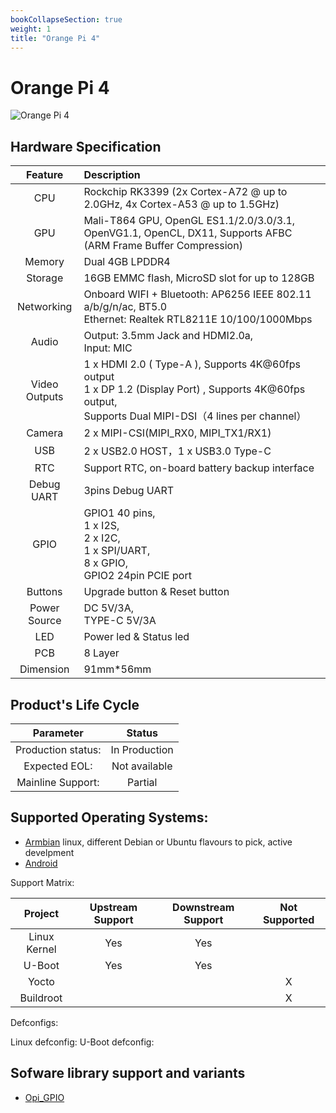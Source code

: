 ```yaml
---
bookCollapseSection: true
weight: 1
title: "Orange Pi 4"
---
```

<!-- Board Official Name -->
# Orange Pi 4

<!-- Image, prefer raw ones with no comments or marks -->

![Orange Pi 4](/images/opi4.jpg "Orange Pi 4")



<!-- Hardware description, taken from the OPI product page-->
## Hardware Specification
|Feature|Description|
|:--:|:-- |
|CPU | Rockchip RK3399 (2x Cortex-A72 @ up to 2.0GHz, 4x Cortex-A53 @ up to 1.5GHz) |
|GPU | Mali-T864 GPU, OpenGL ES1.1/2.0/3.0/3.1, OpenVG1.1, OpenCL, DX11, Supports AFBC (ARM Frame Buffer Compression)|
|Memory| Dual 4GB LPDDR4 |
| Storage | 16GB EMMC flash, MicroSD slot for up to 128GB  |
|Networking | Onboard WIFI + Bluetooth: AP6256 IEEE 802.11 a/b/g/n/ac, BT5.0<br> Ethernet: Realtek RTL8211E 10/100/1000Mbps|
|Audio | Output: 3.5mm Jack and HDMI2.0a,<br> Input: MIC|
|Video Outputs | 1 x HDMI 2.0 ( Type-A ), Supports 4K@60fps output<br> 1 x DP 1.2 (Display Port) , Supports 4K@60fps output,<br> Supports Dual MIPI-DSI（4 lines per channel）|
|Camera | 2 x MIPI-CSI(MIPI_RX0, MIPI_TX1/RX1) |
|USB | 2 x USB2.0 HOST，1 x USB3.0 Type-C|
|RTC | Support RTC, on-board battery backup interface |
|Debug UART | 3pins Debug UART |
|GPIO | GPIO1 40 pins,<br> 1 x I2S,<br> 2 x I2C,<br> 1 x SPI/UART,<br> 8 x GPIO,<br> GPIO2 24pin PCIE port|
|Buttons | Upgrade button & Reset button|
|Power Source | DC 5V/3A,<br> TYPE-C 5V/3A|
|LED | Power led & Status led|
|PCB | 8 Layer|
|Dimension| 91mm*56mm |


<!--  OEM data (must be coordinated/configrmed with Orange Pi)-->
## Product's Life Cycle

| Parameter | Status  |
|:--:|:--:|
| Production status: | In Production |
| Expected EOL: | Not available |
| Mainline Support:| Partial |

<!-- OS Support with links to the download page if possible -->
## Supported Operating Systems: 

- [Armbian](https://www.armbian.com/orange-pi-4/) linux, different Debian or Ubuntu flavours to pick, active develpment
- [Android](#)


Support Matrix: 

| Project |  Upstream Support | Downstream Support | Not Supported | 
|:--:|:--:|:--:|:--:|
| Linux Kernel | Yes | Yes | | 
|U-Boot| Yes | Yes||
| Yocto| | | X |
|Buildroot| | |X|

Defconfigs: 
    
Linux defconfig: 
U-Boot defconfig: 

<!-- Specific Library support (always with the link to the lib code) -->
## Sofware library support and variants
- [Opi_GPIO](https://github.com/user_/lib_)